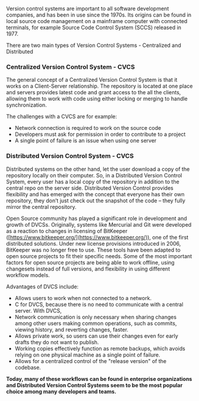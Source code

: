 
Version control systems are important to all software development companies, and has been in use since the 1970s. Its origins can be found in local source code management on a mainframe computer with connected terminals, for example Source Code Control System (SCCS) released in 1977.

There are two main types of Version Control Systems - Centralized and Distributed

### Centralized Version Control System - CVCS

The general concept of a Centralized Version Control System is that it works on a Client-Server relationship. The repository is located at one place and servers provides latest code and grant access to the all the clients, allowing them to work with code using either locking or merging to handle synchronization.

The challenges with a CVCS are for example:

-   Network connection is required to work on the source code
-   Developers must ask for permission in order to contribute to a project
-   A single point of failure is an issue when using one server

### Distributed Version Control System - CVCS

Distributed systems on the other hand, let the user download a copy of the repository locally on their computer. So, in a Distributed Version Control System, every user has a local copy of the repository in addition to the central repo on the server side. Distributed Version Control provides flexibility and has emerged with the concept that everyone has their own repository, they don’t just check out the snapshot of the code – they fully mirror the central repository.

Open Source community has played a significant role in development and growth of DVCSs. Originally, systems like Mercurial and Git were developed as a reaction to changes in licensing of BitKeeper ([https://www.bitkeeper.org/](https://www.bitkeeper.org/)), one of the first distributed solutions. Under new license provisions introduced in 2006, BitKeeper was no longer free to use. These tools have been adapted to open source projects to fit their specific needs. Some of the most important factors for open source projects are being able to work offline, using changesets instead of full versions, and flexibility in using different workflow models.

Advantages of DVCS include:

-   Allows users to work when not connected to a network.
-   C for DVCS, because there is no need to communicate with a central server. With DVCS,
-   Network communication is only necessary when sharing changes among other users making common operations, such as commits, viewing history, and reverting changes, faster.
-   Allows private work, so users can use their changes even for early drafts they do not want to publish.
-   Working copies effectively function as remote backups, which avoids relying on one physical machine as a single point of failure.
-   Allows for a centralized control of the "release version" of the codebase.


**Today, many of these workflows can be found in enterprise organizations and Distributed Version Control Systems seem to be the most popular choice among many developers and teams.**
